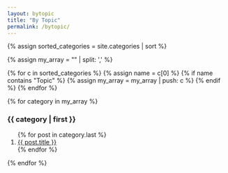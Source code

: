 ```yaml
---
layout: bytopic
title: "By Topic"
permalink: /bytopic/
---
```


<section class="container posts-content">
{% assign sorted_categories = site.categories | sort %}

{% assign my_array = "" | split: ',' %}

{% for c in sorted_categories %}
{% assign name = c[0] %}
{% if name contains "Topic" %}
{% assign my_array = my_array | push: c %}
{% endif %}
{% endfor %}



{% for category in my_array %}
<h3 id="{{ category[0] }}">{{ category | first }}</h3>
<ol class="posts-list">
{% for post in category.last %}
<li class="posts-list-item">
<!-- <span class="posts-list-meta">{{ post.date | date:"%Y-%m-%d" }}</span> -->
<a class="posts-list-name" href="{{ site.url }}{{ post.url }}">{{ post.title }}</a>
</li>
{% endfor %}
</ol>
{% endfor %}
</section>

